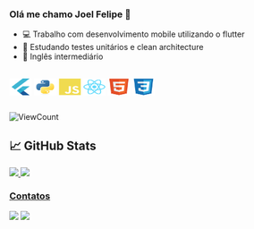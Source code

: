 ### Olá me chamo Joel Felipe 👋

- 💻 Trabalho com desenvolvimento mobile utilizando o flutter 
- 📖 Estudando testes unitários e clean architecture
- 💬 Inglês intermediário 

<div style="display: inline_block"><br>
<img align="center" alt="Rafa-Flutter" height="30" width="40" src="https://raw.githubusercontent.com/devicons/devicon/master/icons/flutter/flutter-original.svg">
<img align="center" alt="Rafa-Python" height="30" width="40" src="https://raw.githubusercontent.com/devicons/devicon/master/icons/python/python-original.svg">
  <img align="center" alt="Rafa-Js" height="30" width="40" src="https://raw.githubusercontent.com/devicons/devicon/master/icons/javascript/javascript-plain.svg">
  <img align="center" alt="Rafa-React" height="30" width="40" src="https://raw.githubusercontent.com/devicons/devicon/master/icons/react/react-original.svg">
<img align="center" alt="Rafa-HTML" height="30" width="40" src="https://raw.githubusercontent.com/devicons/devicon/master/icons/html5/html5-original.svg">
  <img align="center" alt="Rafa-CSS" height="30" width="40" src="https://raw.githubusercontent.com/devicons/devicon/master/icons/css3/css3-original.svg">
</div>
  
  ##

![ViewCount](https://komarev.com/ghpvc/?username=joelfelipe338&color=1A4730)

## &#x1f4c8; GitHub Stats

 <div>
  <a href="https://github.com/joelfelipe338">
  <img height="180em" src="https://github-readme-stats.vercel.app/api?username=joelfelipe338&show_icons=true&theme=radical&include_all_commits=true&count_private=true"/>
  <img height="180em" src="https://github-readme-stats.vercel.app/api/top-langs/?username=joelfelipe338&layout=compact&langs_count=10&theme=radical&include_all_commits=true&count_private=true"/>
<div>


### Contatos
<div>
  <a href = "mailto: joelfelipe338@gmail.com"><img src="https://img.shields.io/badge/-Gmail-%23EA4335?style=for-the-badge&logo=gmail&logoColor=white" target="_blank"></a>
  <a href="www.linkedin.com/in/joelfelipe338" target="_blank"><img src="https://img.shields.io/badge/-LinkedIn-%230077B5?style=for-the-badge&logo=linkedin&logoColor=white" target="_blank"></a>
</div>
